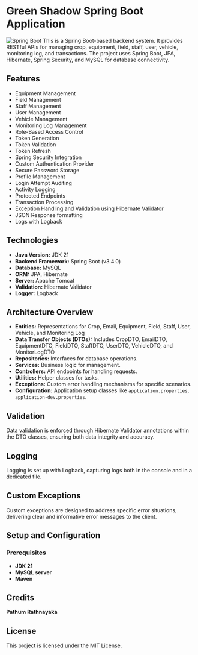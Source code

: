 # Green Shadow Spring Boot Application

![Spring Boot](https://1.bp.blogspot.com/-TevOgPVC2dE/WnILAnucRVI/AAAAAAAAGU0/OlrnoLsf2fs9aKpm9_BGEqk5R54gUCZbgCLcBGAs/s1600/spring-boot.png)
This is a Spring Boot-based backend system. It provides RESTful APIs for managing crop, equipment, field, staff, user, vehicle, monitoring log, and transactions. The project uses Spring Boot, JPA, Hibernate, Spring Security, and MySQL for database connectivity.

## Features

- Equipment Management
- Field Management
- Staff Management
- User Management
- Vehicle Management
- Monitoring Log Management
- Role-Based Access Control
- Token Generation
- Token Validation
- Token Refresh
- Spring Security Integration
- Custom Authentication Provider
- Secure Password Storage
- Profile Management
- Login Attempt Auditing
- Activity Logging
- Protected Endpoints
- Transaction Processing
- Exception Handling and Validation using Hibernate Validator
- JSON Response formatting
- Logs with Logback

## Technologies

- **Java Version:** JDK 21
- **Backend Framework:** Spring Boot (v3.4.0)
- **Database:** MySQL
- **ORM:** JPA, Hibernate
- **Server:** Apache Tomcat
- **Validation:** Hibernate Validator
- **Logger:** Logback

## Architecture Overview

- **Entities:** Representations for Crop, Email, Equipment, Field, Staff, User, Vehicle, and Monitoring Log
- **Data Transfer Objects (DTOs):** Includes CropDTO, EmailDTO, EquipmentDTO, FieldDTO, StaffDTO, UserDTO, VehicleDTO, and MonitorLogDTO
- **Repositories:** Interfaces for database operations.
- **Services:** Business logic for management.
- **Controllers:** API endpoints for handling requests.
- **Utilities:** Helper classes for tasks.
- **Exceptions:** Custom error handling mechanisms for specific scenarios.
- **Configuration:** Application setup classes like `application.properties`, `application-dev.properties`.

## Validation

Data validation is enforced through Hibernate Validator annotations within the DTO classes, ensuring both data integrity and accuracy.

## Logging

Logging is set up with Logback, capturing logs both in the console and in a dedicated file.

## Custom Exceptions

Custom exceptions are designed to address specific error situations, delivering clear and informative error messages to the client.

## Setup and Configuration

### Prerequisites

- **JDK 21**
- **MySQL server**
- **Maven**

## Credits

**Pathum Rathnayaka**

## License

This project is licensed under the MIT License.
